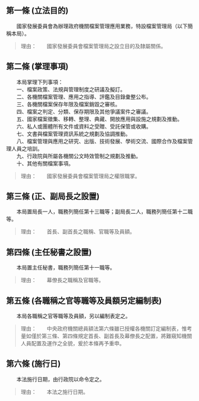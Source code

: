 第一條 (立法目的)
-----------------
　　國家發展委員會為辦理政府機關檔案管理應用業務，特設檔案管理局（以下簡稱本局）。  
> 理由：　　國家發展委員會檔案管理局之設立目的及隸屬關係。



第二條 (掌理事項)
-----------------
　　本局掌理下列事項：  
　　一、檔案政策、法規與管理制度之研議及擬訂。  
　　二、各機關檔案管理、應用之指導、評鑑及目錄彙整公布。  
　　三、各機關檔案保存年限及檔案銷毀之審核。  
　　四、檔案之判定、分類、保存期限及其他爭議案件之審議。  
　　五、國家檔案徵集、移轉、整理、典藏、開放應用與設施之規劃及推動。  
　　六、私人或團體所有文件或資料之受贈、受託保管或收購。  
　　七、文書與檔案管理資訊系統之規劃及協調推動。  
　　八、檔案管理與應用之研究、出版、技術發展、學術交流、國際合作及檔案管理人員之培訓。  
　　九、行政院與所屬各機關公文時效管制之規劃及推動。  
　　十、其他有關檔案事項。  
> 理由：　　國家發展委員會檔案管理局之權限職掌。



第三條 (正、副局長之設置)
-------------------------
　　本局置局長一人，職務列簡任第十三職等；副局長二人，職務列簡任第十二職等。  
> 理由：　　首長、副首長之職稱、官職等及員額。



第四條 (主任秘書之設置)
-----------------------
　　本局置主任秘書，職務列簡任第十一職等。  
> 理由：　　幕僚長之職稱及官職等。



第五條 (各職稱之官等職等及員額另定編制表)
-----------------------------------------
　　本局各職稱之官等職等及員額，另以編制表定之。  
> 理由：　　中央政府機關總員額法第六條雖已授權各機關訂定編制表，惟考量如僅於第三條、第四條規定首長、副首長及幕僚長之配置，將難窺知機關人員配置及運作之全貌，爰於本條再予重申。



第六條 (施行日)
---------------
　　本法施行日期，由行政院以命令定之。  
> 理由：　　本法之施行日期。